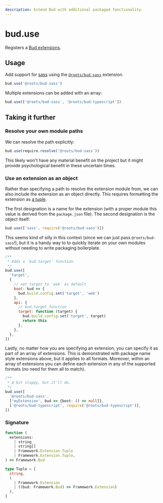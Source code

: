```yaml
---
description: Extend Bud with additional packaged functionality.
---
```


# bud.use

Registers a [Bud extensions](guide-using-extensions.md).

## Usage

Add support for [sass](https://sass-lang.com) using the [`@roots/bud-sass`](https://github.com/roots/bud/tree/master/packages/extension-sass) extension.

```js
bud.use('@roots/bud-sass')
```

Multiple extensions can be added with an array:

```js
bud.use(['@roots/bud-sass', '@roots/bud-typescript'])
```

## Taking it further

### Resolve your own module paths

We can resolve the path explicitly:

```js
bud.use(require.resolve('@roots/bud-sass'))
```

This likely won't have any material benefit on the project but it might provide psychological benefit in these uncertain times.

### Use an extension as an object

Rather than specifying a path to resolve the extension module from, we can also include the extension as an object directly. This requires formatting the extension as [a tuple](https://en.wikipedia.org/wiki/Tuple).

The first designation is a name for the extension (with a proper module this value is derived from the `package.json` file). The second designation is the object itself:

```js
bud.use(['sass', require('@roots/bud-sass')])
```

This seems kind of silly in this context (since we can just pass `@roots/bud-sass`!), but it is a handy way to to quickly iterate on your own modules without needing to write packaging boilerplate.

```js
/**
 * Adds a `bud.target` function.
 */
bud.use([
  'target',
  {
    // set target to `web` as default
    boot: bud => {
      bud.build.config.set('target', 'web')
    },
    api: {
      // bud.target function
      target: function (target) {
        bud.build.config.set('target', target)
        return this
      },
    },
  },
])
```

Lastly, no matter how you are specifying an extension, you can specify it as part of an array of extensions. This is demonstrated with package name style extensions above, but it applies to all formats. Moreover, within an array of extensions you can define each extension in any of the supported formats (no need for them all to match).

```ts
/**
 * A bit sloppy, but it'll do.
 */
bud.use([
  '@roots/bud-sass',
  ['myExtension', bud => {boot: () => null]},
  ['@roots/bud-typescript', require('@roots/bud-typescript')],
])
```

### Signature

```ts
function (
  extensions:
    | string
    | string[]
    | Framework.Extension.Tuple
    | Framework.Extension.Tuple,
) => Framework.Bud
```

```ts
type Tuple = [
  string,
  (
    | Framework.Extension
    | ((bud: Framework.Bud) => Framework.Extension)
  ),
]
```
